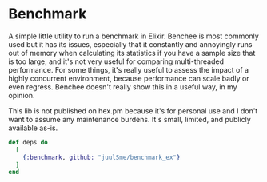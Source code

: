 # Benchmark

A simple little utility to run a benchmark in Elixir. Benchee is most commonly used but it has its issues, especially that it constantly and annoyingly runs out of memory when calculating its statistics if you have a sample size that is too large, and it's not very useful for comparing multi-threaded performance. For some things, it's really useful to assess the impact of a highly concurrent environment, because performance can scale badly or even regress. Benchee doesn't really show this in a useful way, in my opinion.

This lib is not published on hex.pm because it's for personal use and I don't want to assume any maintenance burdens. It's small, limited, and publicly available as-is.

```elixir
def deps do
  [
    {:benchmark, github: "juulSme/benchmark_ex"}
  ]
end
```
